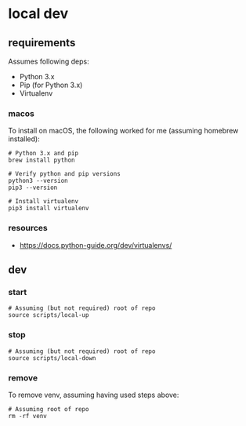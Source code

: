 # local dev

## requirements

Assumes following deps:

- Python 3.x
- Pip (for Python 3.x)
- Virtualenv

### macos

To install on macOS, the following worked for me
(assuming homebrew installed):

```shell
# Python 3.x and pip
brew install python

# Verify python and pip versions
python3 --version
pip3 --version

# Install virtualenv
pip3 install virtualenv
```

### resources

- https://docs.python-guide.org/dev/virtualenvs/

## dev

### start

```shell
# Assuming (but not required) root of repo
source scripts/local-up
```

### stop

```shell
# Assuming (but not required) root of repo
source scripts/local-down
```

### remove

To remove venv, assuming having used steps above:

```shell
# Assuming root of repo
rm -rf venv
```
